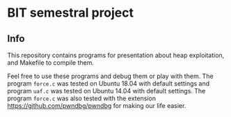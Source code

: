 # BIT semestral project
## Info
This repository contains programs for presentation about heap exploitation, and Makefile to compile them.

Feel free to use these programs and debug them or play with them. 
The program `force.c` was tested on Ubuntu 18.04 with default settings and program `uaf.c`
was tested on Ubuntu 14.04 with default settings. The program `force.c` was also tested
with the extension https://github.com/pwndbg/pwndbg for making our life easier.

